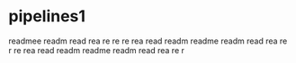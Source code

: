 # pipelines1
readmee
readm
read
rea
re
re
re
rea
read
readm
readme
readm
read
rea
re
r
re
rea
read
readm
readme
readm
read
rea
re
r
